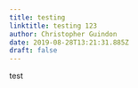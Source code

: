 ```yaml
---
title: testing
linktitle: testing 123
author: Christopher Guindon
date: 2019-08-28T13:21:31.885Z
draft: false
---
```

test
